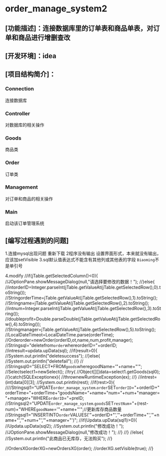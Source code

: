 # order_manage_system2
## [功能描述]：连接数据库里的订单表和商品单表，对订单和商品进行增删查改
## [开发环境]：idea
## [项目结构简介]：
### Connection
连接数据库
### Controller
对数据库的相关操作
### Goods
商品类
### Order 
订单类
### Management
对订单和商品的相关操作
### Main
启动该订单管理系统
## [编写过程遇到的问题]
1.连接mysql出现问题
重新下载
2程序没有输出
设置界面形式，本来就没有输出，应该加setVisible
3.sql默认值表达式不能含有其他列或其他表的字段
`Biaoming`不是单引号

4.modify
//if(jTable.getSelectedColumn()<0){
//JOptionPane.showMessageDialog(null,"请选择要修改的数据！");
//}else{
//intorderID=Integer.parseInt(jTable.getValueAt(jTable.getSelectedRow(),0).toString());
//StringorderTime=jTable.getValueAt(jTable.getSelectedRow(),1).toString();
//Stringname=jTable.getValueAt(jTable.getSelectedRow(),2).toString();
//intnum=Integer.parseInt(jTable.getValueAt(jTable.getSelectedRow(),3).toString());
//doubleprofit=Double.parseDouble(jTable.getValueAt(jTable.getSelectedRow(),4).toString());
//Stringmanager=jTable.getValueAt(jTable.getSelectedRow(),5).toString();
//LocalDateTimeot=LocalDateTime.parse(orderTime);
//Orderorder=newOrder(orderID,ot,name,num,profit,manager);
//Stringsql="deletefrom`order`whereorderID="+orderID;
//intresult=updata.upData(sql);
//if(result>0){
//System.out.println("deletesuccess");
//}else{
//System.out.println("deletefail");
//}
//
//Stringsql0="SELECT*FROM`goods`wheregoodName='"+name+"'";
//Selectselect1=newSelect();
//try{
//Object[][]data=select1.getGoods(sql0);
//}catch(SQLExceptionex){
//thrownewRuntimeException(ex);
//}
//intrest=(int)data[0][3];
//System.out.println(rest);
//if(rest>0){
////Stringsql1="UPDATE`order_manage_system`.`order`SET`orderID`="+orderID+"orderTime="+orderTime+"goodsName="+name+"num="+num+"manager="+manager+"WHERE`orderID`="+preID;
//Stringsql2="UPDATE`order_manage_system`.`goods`SET`restNum`="+(rest-num)+"WHERE`goodName`='"+name+"'";//更新库存商品数量
//Stringsql1="INSERTINTO`order`VALUES('"+orderID+"','"+orderTime+"','"+name+"','"+num+"','"+manager+"')";
//if(Updata.upData(sql1)>0){
//Updata.upData(sql2);
//System.out.println("修改成功！");
//JOptionPane.showMessageDialog(null,"修改成功！");
//}
//}
//else{
//System.out.println("此商品已无库存，无法购买");
//}

//OrdersXGorderXG=newOrdersXG(order);
//orderXG.setVisible(true);
//}

